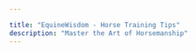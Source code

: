 ```yaml
---

title: "EquineWisdom - Horse Training Tips"
description: "Master the Art of Horsemanship"
---
```


